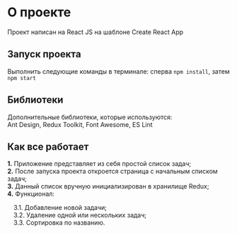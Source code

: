 # О проекте

Проект написан на React JS на шаблоне Create React App

## Запуск проекта

Выполнить следующие команды в терминале: сперва `npm install`, затем `npm start`

## Библиотеки

Дополнительные библиотеки, которые используются:  
Ant Design, Redux Toolkit, Font Awesome, ES Lint

## Как все работает

**1.** Приложение представляет из себя простой список задач;  
**2.** После запуска проекта откроется страница с начальным списком задач;  
**3.** Данный список вручную инициализирован в хранилище Redux;  
**4.** Функционал:

&ensp;&ensp;3.1. Добавление новой задачи;  
&ensp;&ensp;3.2. Удаление одной или нескольких задач;  
&ensp;&ensp;3.3. Сортировка по названию.
